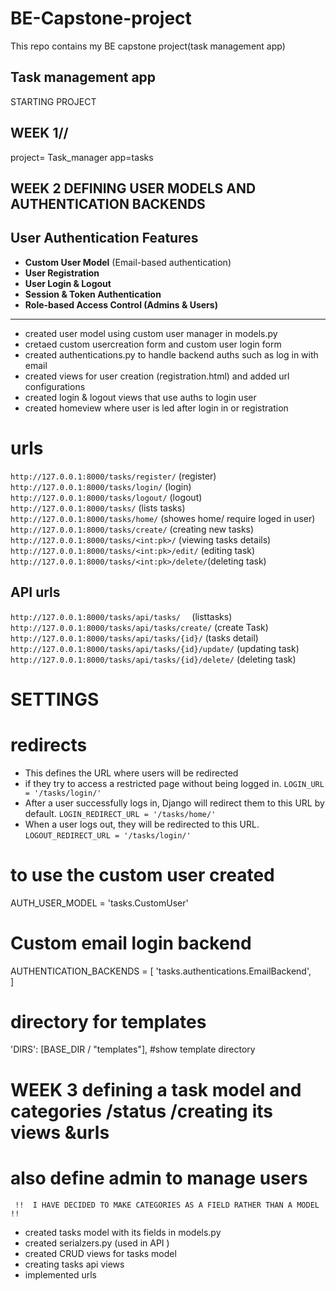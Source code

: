 # BE-Capstone-project
This repo contains my BE capstone project(task management app)
## Task management app 
STARTING PROJECT
## WEEK 1//
project= Task_manager
app=tasks
## WEEK 2  DEFINING USER MODELS AND AUTHENTICATION BACKENDS
##  User Authentication Features
- **Custom User Model** (Email-based authentication)
- **User Registration**
- **User Login & Logout**
- **Session & Token Authentication**
- **Role-based Access Control (Admins & Users)**
----------------------------------------------------------
- created user model using custom user manager in models.py
- cretaed custom usercreation form and custom user login form 
- created authentications.py to handle backend auths such as log in with email
- created views for user creation (registration.html) and added url configurations
- created login & logout views that use auths to login user
- created homeview  where user is led after login in or registration

# urls
`http://127.0.0.1:8000/tasks/register/`      (register)
`http://127.0.0.1:8000/tasks/login/`         (login)
`http://127.0.0.1:8000/tasks/logout/`        (logout)
`http://127.0.0.1:8000/tasks/`               (lists tasks)
`http://127.0.0.1:8000/tasks/home/`          (showes home/ require loged in user)
`http://127.0.0.1:8000/tasks/create/`        (creating new tasks)
`http://127.0.0.1:8000/tasks/<int:pk>/`      (viewing tasks details)
`http://127.0.0.1:8000/tasks/<int:pk>/edit/` (editing task)
`http://127.0.0.1:8000/tasks/<int:pk>/delete/`(deleting task)
## API urls
`http://127.0.0.1:8000/tasks/api/tasks/	 `                       (listtasks)
`http://127.0.0.1:8000/tasks/api/tasks/create/`  	             (create Task)
`http://127.0.0.1:8000/tasks/api/tasks/{id}/`                    (tasks detail)
`http://127.0.0.1:8000/tasks/api/tasks/{id}/update/`	         (updating task)
`http://127.0.0.1:8000/tasks/api/tasks/{id}/delete/`	         (deleting task)


# SETTINGS
# redirects 
- This defines the URL where users will be redirected 
- if they try to access a restricted page without being logged in.
`LOGIN_URL = '/tasks/login/'`
- After a user successfully logs in, Django will redirect them to this URL by default.
`LOGIN_REDIRECT_URL = '/tasks/home/' `
- When a user logs out, they will be redirected to this URL.
`LOGOUT_REDIRECT_URL = '/tasks/login/'`
# to use the custom user created
AUTH_USER_MODEL = 'tasks.CustomUser' 
# Custom email login backend
AUTHENTICATION_BACKENDS = [
    'tasks.authentications.EmailBackend',  
]
# directory for templates
'DIRS': [BASE_DIR / "templates"], #show template directory

# WEEK 3 defining a task model and categories /status /creating its views &urls
# also define admin to manage users
` !!  I HAVE DECIDED TO MAKE CATEGORIES AS A FIELD RATHER THAN A MODEL  !!`
- created tasks model with its fields in models.py
- created serialzers.py (used in API )
- created CRUD views for tasks model
- creating tasks api views
- implemented urls


